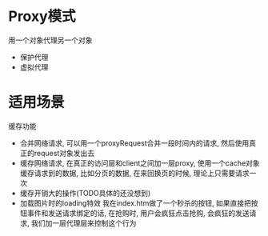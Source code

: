 # Proxy模式
用一个对象代理另一个对象
- 保护代理
- 虚拟代理
# 适用场景
缓存功能
  - 合并网络请求, 可以用一个proxyRequest合并一段时间内的请求, 然后使用真正的request对象发出去
  - 缓存网络请求, 在真正的访问层和client之间加一层proxy, 使用一个cache对象缓存请求到的数据, 比如分页的数据, 在来回换页的时候, 理论上只需要请求一次
- 缓存开销大的操作(TODO具体的还没想到)
- 加载图片时的loading特效
我在index.htm做了一个秒杀的按钮, 如果直接把按钮事件和发送请求绑定的话, 在抢购时, 用户会疯狂点击抢购, 会疯狂的发送请求, 我们加一层代理层来控制这个行为

